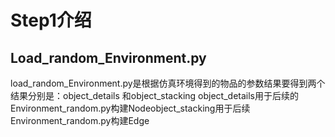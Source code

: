 # Step1介绍
## Load_random_Environment.py
load_random_Environment.py是根据仿真环境得到的物品的参数结果要得到两个结果分别是：object_details 和object_stacking object_details用于后续的Environment_random.py构建Nodeobject_stacking用于后续Environment_random.py构建Edge
